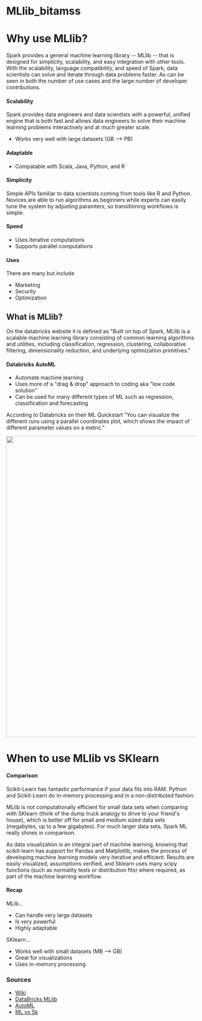 # MLlib_bitamss

# Why use MLlib?

Spark provides a general machine learning library -- MLlib -- that is designed for simplicity, scalability, and easy integration with other tools. With the scalability, language compatibility, and speed of Spark, data scientists can solve and iterate through data problems faster. As can be seen in both the number of use cases and the large number of developer contributions.

#### Scalability
Spark provides data engineers and data scientists with a powerful, unified engine that is both fast and allows data engineers to solve their machine learning problems interactively and at much greater scale.
* Works very well with large datasets (GB --> PB)

#### Adaptable
* Compatable with Scala, Java, Python, and R

#### Simplicity
Simple APIs familiar to data scientists coming from tools like R and Python. Novices are able to run algorithms as beginners while experts can easily tune the system by adjusting paramters, so transitioning workflows is simple.

#### Speed
* Uses iterative computations
* Supports parallel computations

#### Uses
There are many but include
* Marketing
* Security
* Optimization

## What is MLlib?
On the databricks website it is defined as "Built on top of Spark, MLlib is a scalable machine learning library consisting of common learning algorithms and utilities, including classification, regression, clustering, collaborative filtering, dimensionality reduction, and underlying optimization primitives."

#### Databricks AutoML
* Automate machine learning
* Uses more of a "drag & drop" approach to coding aka "low code solution"
* Can be used for many different types of ML such as regression, classification and forecasting

According to Databricks on their ML Quickstart "You can visualize the different runs using a parallel coordinates plot, which shows the impact of different parameter values on a metric."

<img width="800" src="https://docs.databricks.com/_static/images/mlflow/quickstart/parallel-plot.png"/>

# When to use MLlib vs SKlearn

#### Comparison
Scikit-Learn has fantastic performance if your data fits into RAM. Python and Scikit-Learn do in-memory processing and in a non-distributed fashion. 

MLlib is not computationally efficient for small data sets when comparing with SKlearn (think of the dump truck analogy to drive to your friend's house), which is better off for small and medium sized data sets (megabytes, up to a few gigabytes). For much larger data sets, Spark ML really shines in comparison.

As data visualization is an integral part of machine learning, knowing that scikit-learn has support for Pandas and Matplotlib, makes the process of developing machine learning models very iterative and efficient. Results are easily visualized, assumptions verified, and Sklearn uses many scipy functions (such as normality tests or distribution fits) where required, as part of the machine learning workflow.

#### Recap

MLib...
* Can handle very large datasets
* Is very powerful
* Highly adaptable

SKlearn...
* Works well with small datasets (MB --> GB)
* Great for visualizations
* Uses in-memory processing

### Sources
* [Wiki](https://en.wikipedia.org/wiki/Federated_learning)
* [DataBricks MLlib](https://www.databricks.com/glossary/what-is-machine-learning-library#:~:text=Built%20on%20top%20of%20Spark,reduction%2C%20and%20underlying%20optimization%20primitives.)
* [AutoML](https://www.databricks.com/product/automl)
* [ML vs Sk](https://www.quora.com/How-is-scikit-learn-compared-with-Apache-Sparks-MLlib)
